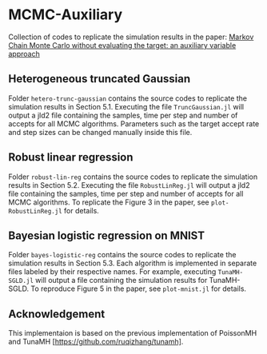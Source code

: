 # MCMC-Auxiliary
Collection of codes to replicate the simulation results in the paper: [Markov Chain Monte Carlo without evaluating the target: an auxiliary variable approach](https://arxiv.org/abs/2406.05242)

## Heterogeneous truncated Gaussian
Folder `hetero-trunc-gaussian` contains the source codes to replicate the simulation results in Section 5.1. Executing the file `TruncGaussian.jl` will output a jld2 file containing the samples, time per step and number of accepts for all MCMC algorithms. Parameters such as the target accept rate and step sizes can be changed manually inside this file.

## Robust linear regression
Folder `robust-lin-reg` contains the source codes to replicate the simulation results in Section 5.2. Executing the file `RobustLinReg.jl` will output a jld2 file containing the samples, time per step and number of accepts for all MCMC algorithms. To replicate the Figure 3 in the paper, see `plot-RobustLinReg.jl` for details.

## Bayesian logistic regression on MNIST
Folder `bayes-logistic-reg` contains the source codes to replicate the simulation results in Section 5.3. Each algorithm is implemented in separate files labeled by their respective names. For example, executing `TunaMH-SGLD.jl` will output a file containing the simulation results for TunaMH-SGLD. To reproduce Figure 5 in the paper, see `plot-mnist.jl` for details.

## Acknowledgement
This implementaion is based on the previous implementation of PoissonMH and TunaMH [https://github.com/ruqizhang/tunamh].
